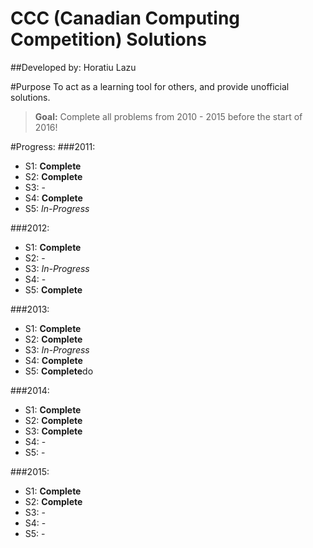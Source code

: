 # CCC (Canadian Computing Competition) Solutions
##Developed by: Horatiu Lazu

#Purpose
To act as a learning tool for others, and provide unofficial solutions.
> **Goal:** Complete all problems from 2010 - 2015 before the start of 2016!

#Progress:
###2011:
* S1: **Complete**
* S2: **Complete**
* S3: -
* S4: **Complete**
* S5: _In-Progress_

###2012:
* S1: **Complete**
* S2: -
* S3: _In-Progress_
* S4: -
* S5: **Complete**

###2013:
* S1: **Complete**
* S2: **Complete**
* S3: _In-Progress_
* S4: **Complete**
* S5: **Complete**do

###2014:
* S1: **Complete**
* S2: **Complete**
* S3: **Complete**
* S4: -
* S5: -

###2015:
* S1: **Complete**
* S2: **Complete**
* S3: -
* S4: -
* S5: -

